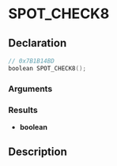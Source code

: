 # SPOT_CHECK8

## Declaration
```cpp
// 0x7B1B14BD
boolean SPOT_CHECK8();
```

### Arguments

### Results
- **boolean**

## Description
